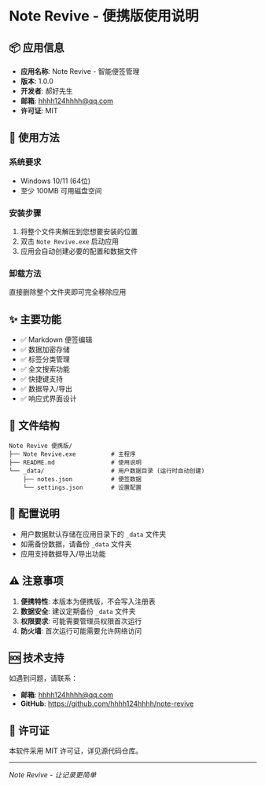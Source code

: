 # Note Revive - 便携版使用说明

## 📦 应用信息

- **应用名称**: Note Revive - 智能便签管理
- **版本**: 1.0.0
- **开发者**: 郝好先生
- **邮箱**: hhhh124hhhh@qq.com
- **许可证**: MIT

## 🚀 使用方法

### 系统要求
- Windows 10/11 (64位)
- 至少 100MB 可用磁盘空间

### 安装步骤
1. 将整个文件夹解压到您想要安装的位置
2. 双击 `Note Revive.exe` 启动应用
3. 应用会自动创建必要的配置和数据文件

### 卸载方法
直接删除整个文件夹即可完全移除应用

## ✨ 主要功能

- ✅ Markdown 便签编辑
- ✅ 数据加密存储
- ✅ 标签分类管理
- ✅ 全文搜索功能
- ✅ 快捷键支持
- ✅ 数据导入/导出
- ✅ 响应式界面设计

## 📁 文件结构

```
Note Revive 便携版/
├── Note Revive.exe          # 主程序
├── README.md                # 使用说明
└── _data/                   # 用户数据目录 (运行时自动创建)
    ├── notes.json           # 便签数据
    └── settings.json        # 设置配置
```

## 🔧 配置说明

- 用户数据默认存储在应用目录下的 `_data` 文件夹
- 如需备份数据，请备份 `_data` 文件夹
- 应用支持数据导入/导出功能

## ⚠️ 注意事项

1. **便携特性**: 本版本为便携版，不会写入注册表
2. **数据安全**: 建议定期备份 `_data` 文件夹
3. **权限要求**: 可能需要管理员权限首次运行
4. **防火墙**: 首次运行可能需要允许网络访问

## 🆘 技术支持

如遇到问题，请联系：
- **邮箱**: hhhh124hhhh@qq.com
- **GitHub**: https://github.com/hhhh124hhhh/note-revive

## 📄 许可证

本软件采用 MIT 许可证，详见源代码仓库。

---
*Note Revive - 让记录更简单*